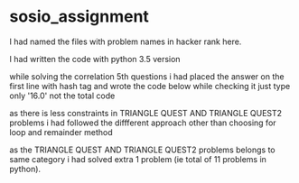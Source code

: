 # sosio_assignment

I had named the files with problem names in hacker rank  here.

I had written the code with python 3.5 version 

while solving the correlation 5th questions i had placed the answer on the first line with hash tag and wrote the code below 
while checking it just type only '16.0' not the total code

as there is less constraints in TRIANGLE QUEST AND TRIANGLE QUEST2 problems i had followed the diffferent approach other than choosing for loop and remainder method

as the TRIANGLE QUEST AND TRIANGLE QUEST2 problems belongs to same category i had solved extra 1 problem (ie total of 11 problems in python).


